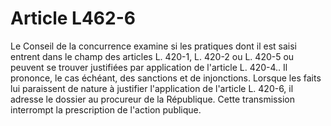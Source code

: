# Article L462-6

Le Conseil de la concurrence examine si les pratiques dont il est saisi entrent dans le champ des articles L. 420-1, L. 420-2 ou L. 420-5 ou peuvent se trouver justifiées par application de l'article L. 420-4.. Il prononce, le cas échéant, des sanctions et de injonctions.   Lorsque les faits lui paraissent de nature à justifier l'application de l'article L. 420-6, il adresse le dossier au procureur de la République. Cette transmission interrompt la prescription de l'action publique.